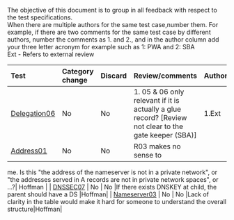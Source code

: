 The objective of this document is to group in all feedback with respect to
the test specifications.<br/>
When there are multiple authors for the same test case,number them. For
example, if there are two comments for the same test case by different
authors, number the comments as 1. and 2., and in the author column add your
three letter acronym  for example such as 1: PWA and 2: SBA <br/>
Ext - Refers to external review <br/>

| Test   | Category change | Discard | Review/comments                  | Author   |
|:-------|:---------|:--------|:----------------------------------------|:---------|
| [Delegation06](Delegation-TP/delegation06.md) | No | No | 1. 05 & 06 only relevant if it is actually a glue record? [Review not clear to the gate keeper (SBA)]| 1.Ext |
| [Address01](Address-TP/address01.md) | No | No |R03 makes no sense to
me. Is this "the address of the nameserver is not in a private network", or
"the addresses served in A records are not in private network spaces", or
...?| Hoffman |
| [DNSSEC07](DNSSEC-TP/dnssec07.md) | No | No |If there exists DNSKEY at
child, the parent should have a DS |Hoffman|
| [Nameserver03](NAMESERVER-TP/nameserver03.md) | No | No |Lack of clarity in the table would make it hard for someone to understand the overall structure|Hoffman|




